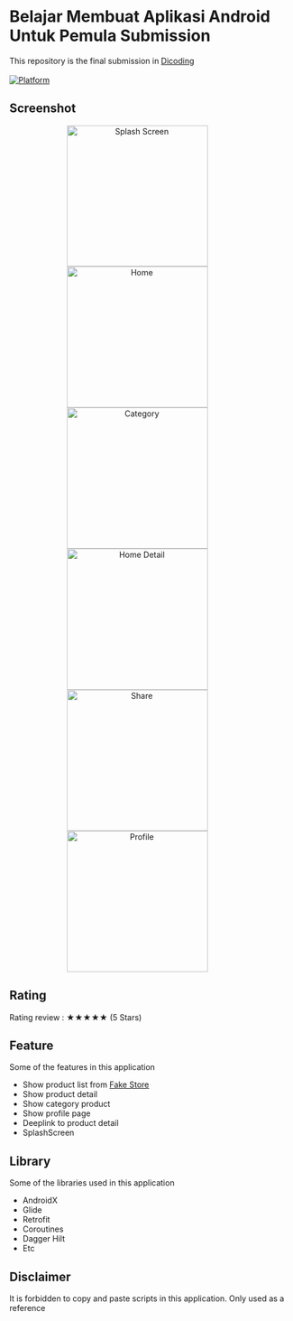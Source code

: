# Belajar Membuat Aplikasi Android Untuk Pemula Submission

This repository is the final submission in [Dicoding](https://www.dicoding.com/academies/51)<br><br>
[![Platform](https://img.shields.io/badge/platform-Android-green.svg)](http://developer.android.com/index.html)

## Screenshot
<p align="center">
  <img src="/screenshot/Splashscreen.png"
        alt="Splash Screen"    
        style="margin-right: 50px;"    
        width="250" />
  <img src="/screenshot/Home.png"
        alt="Home"    
        style="margin-right: 50px;"    
        width="250" />
  <img src="/screenshot/Category.png"
        alt="Category"    
        style="margin-right: 50px;"    
        width="250" />
  <img src="/screenshot/Home Detail.png"
        alt="Home Detail"    
        style="margin-right: 50px;"    
        width="250" />
  <img src="/screenshot/Share.png"
        alt="Share"    
        style="margin-right: 50px;"    
        width="250" />
  <img src="/screenshot/Profile.png"
        alt="Profile"    
        style="margin-right: 50px;"    
        width="250" />   
</p>

## Rating
Rating review : ★★★★★ (5 Stars)

## Feature 
Some of the features in this application
- Show product list from [Fake Store](https://fakestoreapi.com/docs)
- Show product detail
- Show category product
- Show profile page
- Deeplink to product detail
- SplashScreen

## Library 
Some of the libraries used in this application
- AndroidX
- Glide
- Retrofit
- Coroutines
- Dagger Hilt
- Etc

## Disclaimer 
It is forbidden to copy and paste scripts in this application. Only used as a reference
